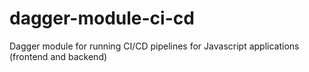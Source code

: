 # dagger-module-ci-cd
Dagger module for running CI/CD pipelines for Javascript applications (frontend and backend)
